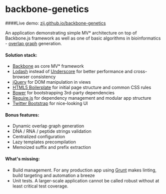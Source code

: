 backbone-genetics
=================
####Live demo: [zij.github.io/backbone-genetics](http://zij.github.io/backbone-genetics)

An application demonstrating simple MV* architecture on top of Backbone.js framework as well as one of basic algorithms in bioinformatics - [overlap graph](http://rosalind.info/problems/grph) generation.

#### Solution stack:
  - [Backbone](http://backbonejs.org) as core MV* framework
  - [Lodash](http://lodash.com) instead of [Underscore](underscorejs.org) for better performance and cross-browser consistency
  - [jQuery](http://jquery.com) for DOM manipulation in views
  - [HTML5 Boilerplate](html5boilerplate.com) for initial page structure and common CSS rules
  - [Bower](http://bower.io) for bootstrapping 3rd-party dependencies
  - [Require.js](http://requirejs.org/) for dependency management and modular app structure
  - [Twitter Bootstrap](http://getbootstrap.com/) for nice-looking UI

#### Bonus features:
  - Dynamic overlap graph generation
  - DNA / RNA / peptide strings validation
  - Centralized configuration
  - Lazy templates precompilation
  - Memoized suffix and prefix extraction

#### What's missing:
  - Build management. For any production app using [Grunt](http://gruntjs.com) makes linting, build targeting and automation a breeze
  - Unit tests. A larger-scale application cannot be called robust without at least critical test coverage.

